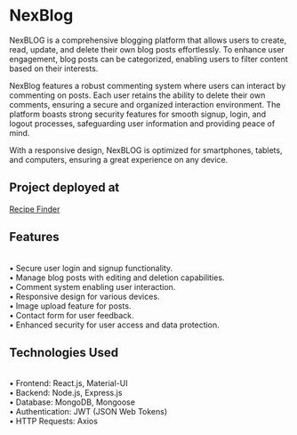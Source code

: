# NexBlog
NexBLOG is a comprehensive blogging platform that allows users to create, read, update, and delete their own blog posts effortlessly. To enhance user engagement, blog posts can be categorized, enabling users to filter content based on their interests.

NexBlog features a robust commenting system where users can interact by commenting on posts. Each user retains the ability to delete their own comments, ensuring a secure and organized interaction environment. The platform boasts strong security features for smooth signup, login, and logout processes, safeguarding user information and providing peace of mind.

With a responsive design, NexBLOG is optimized for smartphones, tablets, and computers, ensuring a great experience on any device.
## Project deployed at
<a href="https://harsh-mishra67.github.io/Recipe_Finder/">Recipe Finder</a>
## Features
<br>•	Secure user login and signup functionality.
<br>• Manage blog posts with editing and deletion capabilities.
<br>•	Comment system enabling user interaction.
<br>•	Responsive design for various devices.
<br>•	Image upload feature for posts.
<br>•	Contact form for user feedback.
<br>•	Enhanced security for user access and data protection.
## Technologies Used
<br>• Frontend: React.js, Material-UI
<br>• Backend: Node.js, Express.js
<br>• Database: MongoDB, Mongoose
<br>• Authentication: JWT (JSON Web Tokens)
<br>• HTTP Requests: Axios
